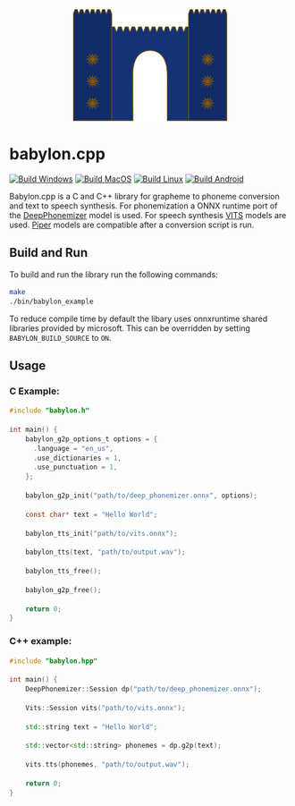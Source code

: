 <div align="center">
  <img alt="logo" height="200px" src="babylon.svg">
</div>

# babylon.cpp

[![Build Windows](https://github.com/Mobile-Artificial-Intelligence/babylon.cpp/actions/workflows/build-windows.yml/badge.svg)](https://github.com/Mobile-Artificial-Intelligence/babylon.cpp/actions/workflows/build-windows.yml)
[![Build MacOS](https://github.com/Mobile-Artificial-Intelligence/babylon.cpp/actions/workflows/build-macos.yml/badge.svg)](https://github.com/Mobile-Artificial-Intelligence/babylon.cpp/actions/workflows/build-macos.yml)
[![Build Linux](https://github.com/Mobile-Artificial-Intelligence/babylon.cpp/actions/workflows/build-linux.yml/badge.svg)](https://github.com/Mobile-Artificial-Intelligence/babylon.cpp/actions/workflows/build-linux.yml)
[![Build Android](https://github.com/Mobile-Artificial-Intelligence/babylon.cpp/actions/workflows/build-android.yml/badge.svg)](https://github.com/Mobile-Artificial-Intelligence/babylon.cpp/actions/workflows/build-android.yml)

Babylon.cpp is a C and C++ library for grapheme to phoneme conversion and text to speech synthesis. 
For phonemization a ONNX runtime port of the [DeepPhonemizer](https://github.com/as-ideas/DeepPhonemizer) model is used. 
For speech synthesis [VITS](https://github.com/jaywalnut310/vits) models are used. 
[Piper](https://github.com/rhasspy/piper) models are compatible after a conversion script is run.

## Build and Run

To build and run the library run the following commands:

```bash
make
./bin/babylon_example
```

To reduce compile time by default the libary uses onnxruntime shared libraries provided by microsoft.
This can be overridden by setting `BABYLON_BUILD_SOURCE` to `ON`.

## Usage

### C Example:

```c
#include "babylon.h"

int main() {
    babylon_g2p_options_t options = {
      .language = "en_us",
      .use_dictionaries = 1,
      .use_punctuation = 1,
    };

    babylon_g2p_init("path/to/deep_phonemizer.onnx", options);

    const char* text = "Hello World";

    babylon_tts_init("path/to/vits.onnx");

    babylon_tts(text, "path/to/output.wav");

    babylon_tts_free();
    
    babylon_g2p_free();

    return 0;
}
```

### C++ example:

```cpp
#include "babylon.hpp"

int main() {
    DeepPhonemizer::Session dp("path/to/deep_phonemizer.onnx");

    Vits::Session vits("path/to/vits.onnx");

    std::string text = "Hello World";

    std::vector<std::string> phonemes = dp.g2p(text);

    vits.tts(phonemes, "path/to/output.wav");

    return 0;
}
```
